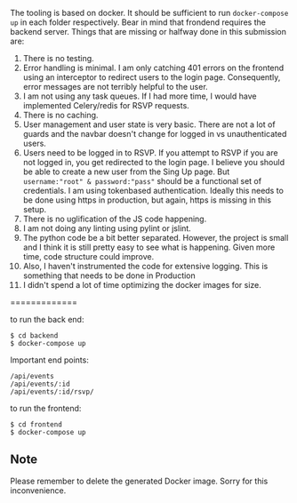 
The tooling is based on docker. It should be sufficient to run `docker-compose up` in each folder respectively. Bear in mind that frondend requires the backend server.
Things that are missing or halfway done in this submission are:
1. There is no testing.
2. Error handling is minimal. I am only catching 401 errors on the frontend using an interceptor to redirect users to the login page. Consequently, error messages are not terribly helpful to the user.
3. I am not using any task queues. If I had more time, I would have implemented Celery/redis for RSVP requests.
4. There is no caching.
5. User management and user state is very basic. There are not a lot of guards and the navbar doesn't change for logged in vs unauthenticated users.
6. Users need to be logged in to RSVP. If you attempt to RSVP if you are not logged in, you get redirected to the login page. I believe you should be able to create a new user from the Sing Up page. But `username:"root" & password:"pass"` should be a functional set of credentials. 
I am using tokenbased authentication. Ideally this needs to be done using https in production, but again, https is missing in this setup.
7. There is no uglification of the JS code happening.
8. I am not doing any linting using pylint or jslint.
9. The python code be a bit better separated. However, the project is small and I think it is still pretty easy to see what is happening. Given more time, code structure could improve.
10. Also, I haven't instrumented the code for extensive logging. This is something that needs to be done in Production
11. I didn't spend a lot of time optimizing the docker images for size.

=============

to run the back end:

    $ cd backend
    $ docker-compose up

Important end points:

    /api/events
    /api/events/:id
    /api/events/:id/rsvp/

to run the frontend:

    $ cd frontend
    $ docker-compose up


## Note
Please remember to delete the generated Docker image. Sorry for this inconvenience. 